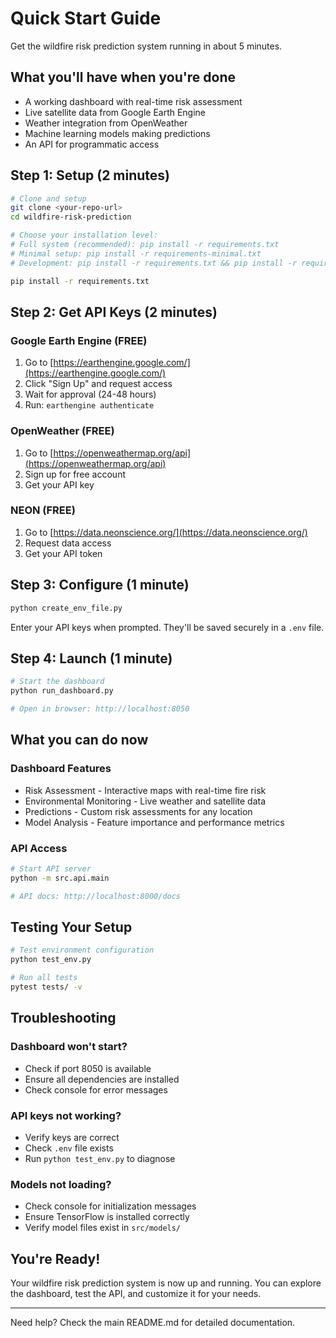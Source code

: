 # Quick Start Guide

Get the wildfire risk prediction system running in about 5 minutes.

## What you'll have when you're done

- A working dashboard with real-time risk assessment
- Live satellite data from Google Earth Engine
- Weather integration from OpenWeather
- Machine learning models making predictions
- An API for programmatic access

## Step 1: Setup (2 minutes)

```bash
# Clone and setup
git clone <your-repo-url>
cd wildfire-risk-prediction

# Choose your installation level:
# Full system (recommended): pip install -r requirements.txt
# Minimal setup: pip install -r requirements-minimal.txt
# Development: pip install -r requirements.txt && pip install -r requirements-dev.txt

pip install -r requirements.txt
```

## Step 2: Get API Keys (2 minutes)

### Google Earth Engine (FREE)
1. Go to [https://earthengine.google.com/](https://earthengine.google.com/)
2. Click "Sign Up" and request access
3. Wait for approval (24-48 hours)
4. Run: `earthengine authenticate`

### OpenWeather (FREE)
1. Go to [https://openweathermap.org/api](https://openweathermap.org/api)
2. Sign up for free account
3. Get your API key

### NEON (FREE)
1. Go to [https://data.neonscience.org/](https://data.neonscience.org/)
2. Request data access
3. Get your API token

## Step 3: Configure (1 minute)

```bash
python create_env_file.py
```

Enter your API keys when prompted. They'll be saved securely in a `.env` file.

## Step 4: Launch (1 minute)

```bash
# Start the dashboard
python run_dashboard.py

# Open in browser: http://localhost:8050
```

## What you can do now

### Dashboard Features
- Risk Assessment - Interactive maps with real-time fire risk
- Environmental Monitoring - Live weather and satellite data
- Predictions - Custom risk assessments for any location
- Model Analysis - Feature importance and performance metrics

### API Access
```bash
# Start API server
python -m src.api.main

# API docs: http://localhost:8000/docs
```

## Testing Your Setup

```bash
# Test environment configuration
python test_env.py

# Run all tests
pytest tests/ -v
```

## Troubleshooting

### Dashboard won't start?
- Check if port 8050 is available
- Ensure all dependencies are installed
- Check console for error messages

### API keys not working?
- Verify keys are correct
- Check `.env` file exists
- Run `python test_env.py` to diagnose

### Models not loading?
- Check console for initialization messages
- Ensure TensorFlow is installed correctly
- Verify model files exist in `src/models/`

## You're Ready!

Your wildfire risk prediction system is now up and running. You can explore the dashboard, test the API, and customize it for your needs.

---

Need help? Check the main README.md for detailed documentation.